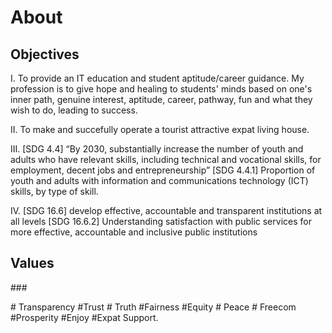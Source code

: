 # About

<!-- wp:paragraph -->

## Objectives

<p> I. To provide an IT education and student aptitude/career guidance. My profession is to give hope and healing to students' minds based on one's inner path, genuine interest, aptitude, career, pathway, fun and what they wish to do, leading to success.
</p>
<p>
  II. To make and succefully operate a tourist attractive expat living house.
</p>

<p>
III. [SDG 4.4] “By 2030, substantially increase the number of youth and adults
who have relevant skills, including technical and vocational skills, for
employment, decent jobs and entrepreneurship”
[SDG 4.4.1] Proportion of youth and adults with information and communications technology (ICT) skills, by type of skill.
</p>
<p>
IV. [SDG 16.6] develop effective, accountable and transparent institutions at all levels
[SDG 16.6.2] Understanding satisfaction with public services for more effective, accountable and inclusive public institutions
</p>

## Values

###<p> # Transparency #Trust # Truth #Fairness #Equity # Peace # Freecom #Prosperity #Enjoy #Expat Support.</p>


